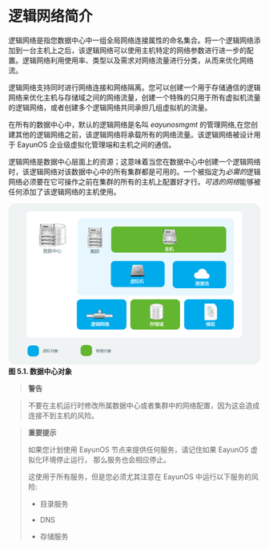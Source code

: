 # 逻辑网络简介

逻辑网络是指您数据中心中一组全局网络连接属性的命名集合。将一个逻辑网络添加到一台主机上之后，该逻辑网络可以使用主机特定的网络参数进行进一步的配置。逻辑网络利用使用率、类型以及需求对网络流量进行分类，从而来优化网络流。

逻辑网络支持同时进行网络连接和网络隔离。您可以创建一个用于存储通信的逻辑网络来优化主机与存储域之间的网络流量，创建一个特殊的只用于所有虚拟机流量的逻辑网络，或者创建多个逻辑网络共同承担几组虚拟机的流量。

在所有的数据中心中，默认的逻辑网络是名叫 *eayunosmgmt* 的管理网络,在您创建其他的逻辑网络之前，该逻辑网络将承载所有的网络流量。该逻辑网络被设计用于 EayunOS 企业级虚拟化管理端和主机之间的通信。

逻辑网络是数据中心层面上的资源；这意味着当您在数据中心中创建一个逻辑网络时，该逻辑网络对该数据中心中的所有集群都是可用的。一个被指定为*必需的*逻辑网络必须要在它可操作之前在集群的所有的主机上配置好才行。*可选的网络*能够被任何添加了该逻辑网络的主机使用。

![数据中心对象](../images/Logical_Networks-Data_Center_Objects.png)
**图 5.1. 数据中心对象**



> **警告**

> 不要在主机运行时修改所属数据中心或者集群中的网络配置，因为这会造成连接不到主机的风险。


> **重要提示**
>
> 如果您计划使用 EayunOS 节点来提供任何服务，请记住如果 EayunOS 虚拟化环境停止运行， 那么服务也会相应停止。
>
> 这使用于所有服务，但是您必须尤其注意在 EayunOS 中运行以下服务的风险:
>
> -   目录服务
>
> -   DNS
>
> -   存储服务
>
